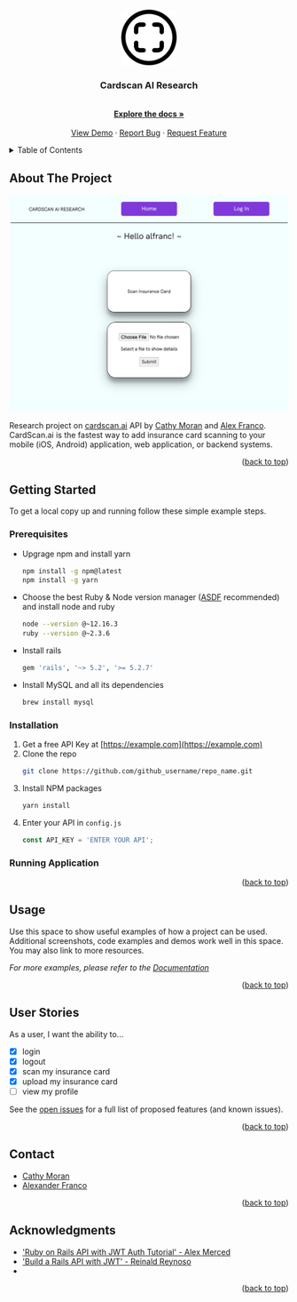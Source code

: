 <div id="top"></div>


<!-- PROJECT LOGO -->
<br />
<div align="center">
  <a href="https://github.com/morancathy/notes-rails-react-frontend">
    <img src="./src/assets/scan.png" alt="Logo" width="100" height="100">
  </a>

<h3 align="center">Cardscan AI Research</h3>

  <p align="center">
    <br />
    <a href="https://github.com/morancathy/notes-rails-react-frontend"><strong>Explore the docs »</strong></a>
    <br />
    <br />
    <a href="https://github.com/morancathy/notes-rails-react-frontend">View Demo</a>
    ·
    <a href="https://github.com/morancathy/notes-rails-react-frontend/issues">Report Bug</a>
    ·
    <a href="https://github.com/morancathy/notes-rails-react-frontend/issues">Request Feature</a>
  </p>
</div>



<!-- TABLE OF CONTENTS -->
<details>
  <summary>Table of Contents</summary>
  <ol>
    <li>
      <a href="#about-the-project">About The Project</a>
    </li>
    <li>
      <a href="#getting-started">Getting Started</a>
      <ul>
        <li><a href="#prerequisites">Prerequisites</a></li>
        <li><a href="#installation">Installation</a></li>
      </ul>
    </li>
    <li><a href="#usage">Usage</a></li>
    <li><a href="#roadmap">Roadmap</a></li>
    <li><a href="#acknowledgments">Acknowledgments</a></li>
  </ol>
</details>



<!-- ABOUT THE PROJECT -->
## About The Project

<img src="./src/assets/homepage.png" alt="Home Page" width="600"/>

Research project on [cardscan.ai](https://docs.cardscan.ai/) API by [Cathy Moran]() and [Alex Franco](). CardScan.ai is the fastest way to add insurance card scanning to your mobile (iOS, Android) application, web application, or backend systems.

<p align="right">(<a href="#top">back to top</a>)</p>



<!-- GETTING STARTED -->
## Getting Started

To get a local copy up and running follow these simple example steps.

### Prerequisites

* Upgrage npm and install yarn
  ```sh
  npm install -g npm@latest
  npm install -g yarn
  ```

* Choose the best Ruby & Node version manager ([ASDF](http://asdf-vm.com/) recommended) and install node and ruby
  ```sh
  node --version @~12.16.3
  ruby --version @~2.3.6
  ```

* Install rails
  ```sh
  gem 'rails', '~> 5.2', '>= 5.2.7'
  ```

* Install MySQL and all its dependencies
  ```sh
  brew install mysql
  ```

### Installation

1. Get a free API Key at [https://example.com](https://example.com)
2. Clone the repo
   ```sh
   git clone https://github.com/github_username/repo_name.git
   ```
3. Install NPM packages
   ```sh
   yarn install
   ```
4. Enter your API in `config.js`
   ```js
   const API_KEY = 'ENTER YOUR API';
   ```

### Running Application

<p align="right">(<a href="#top">back to top</a>)</p>

<!-- USAGE EXAMPLES -->
## Usage

Use this space to show useful examples of how a project can be used. Additional screenshots, code examples and demos work well in this space. You may also link to more resources.

_For more examples, please refer to the [Documentation](https://example.com)_

<p align="right">(<a href="#top">back to top</a>)</p>



<!-- ROADMAP -->
## User Stories

As a user, I want the ability to...
- [X] login
- [X] logout
- [X] scan my insurance card
- [X] upload my insurance card
- [ ] view my profile

See the [open issues](https://github.com/github_username/repo_name/issues) for a full list of proposed features (and known issues).

<p align="right">(<a href="#top">back to top</a>)</p>


<!-- CONTACT -->
## Contact

* [Cathy Moran](https://github.com/morancathy)
* [Alexander Franco](https://github.com/alexfranco12)

<p align="right">(<a href="#top">back to top</a>)</p>


<!-- ACKNOWLEDGMENTS -->
## Acknowledgments

* ['Ruby on Rails API with JWT Auth Tutorial' - Alex Merced](https://dev.to/alexmercedcoder/ruby-on-rails-api-with-jwt-auth-tutorial-go2)
* ['Build a Rails API with JWT' - Reinald Reynoso](https://betterprogramming.pub/build-a-rails-api-with-jwt-61fb8a52d833)
* []()

<p align="right">(<a href="#top">back to top</a>)</p>



<!-- MARKDOWN LINKS & IMAGES -->
<!-- https://www.markdownguide.org/basic-syntax/#reference-style-links -->